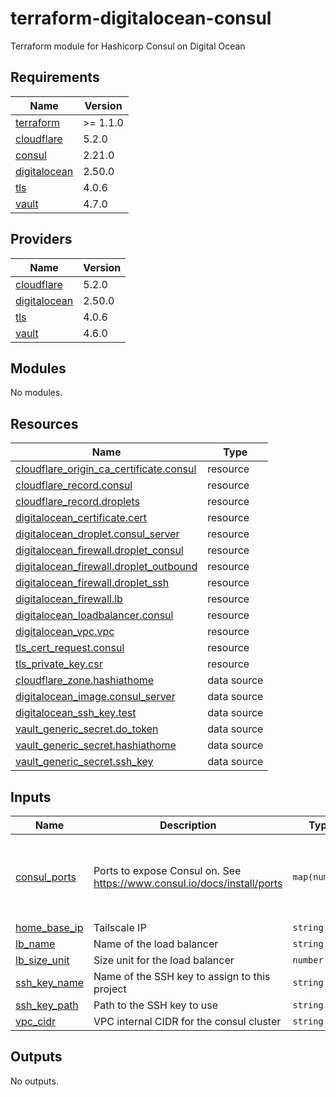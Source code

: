 # terraform-digitalocean-consul
Terraform module for Hashicorp Consul on Digital Ocean

<!-- BEGIN_TF_DOCS -->
## Requirements

| Name | Version |
|------|---------|
| <a name="requirement_terraform"></a> [terraform](#requirement\_terraform) | >= 1.1.0 |
| <a name="requirement_cloudflare"></a> [cloudflare](#requirement\_cloudflare) | 5.2.0 |
| <a name="requirement_consul"></a> [consul](#requirement\_consul) | 2.21.0 |
| <a name="requirement_digitalocean"></a> [digitalocean](#requirement\_digitalocean) | 2.50.0 |
| <a name="requirement_tls"></a> [tls](#requirement\_tls) | 4.0.6 |
| <a name="requirement_vault"></a> [vault](#requirement\_vault) | 4.7.0 |

## Providers

| Name | Version |
|------|---------|
| <a name="provider_cloudflare"></a> [cloudflare](#provider\_cloudflare) | 5.2.0 |
| <a name="provider_digitalocean"></a> [digitalocean](#provider\_digitalocean) | 2.50.0 |
| <a name="provider_tls"></a> [tls](#provider\_tls) | 4.0.6 |
| <a name="provider_vault"></a> [vault](#provider\_vault) | 4.6.0 |

## Modules

No modules.

## Resources

| Name | Type |
|------|------|
| [cloudflare_origin_ca_certificate.consul](https://registry.terraform.io/providers/cloudflare/cloudflare/5.2.0/docs/resources/origin_ca_certificate) | resource |
| [cloudflare_record.consul](https://registry.terraform.io/providers/cloudflare/cloudflare/5.2.0/docs/resources/record) | resource |
| [cloudflare_record.droplets](https://registry.terraform.io/providers/cloudflare/cloudflare/5.2.0/docs/resources/record) | resource |
| [digitalocean_certificate.cert](https://registry.terraform.io/providers/digitalocean/digitalocean/2.49.2/docs/resources/certificate) | resource |
| [digitalocean_droplet.consul_server](https://registry.terraform.io/providers/digitalocean/digitalocean/2.49.2/docs/resources/droplet) | resource |
| [digitalocean_firewall.droplet_consul](https://registry.terraform.io/providers/digitalocean/digitalocean/2.49.2/docs/resources/firewall) | resource |
| [digitalocean_firewall.droplet_outbound](https://registry.terraform.io/providers/digitalocean/digitalocean/2.49.2/docs/resources/firewall) | resource |
| [digitalocean_firewall.droplet_ssh](https://registry.terraform.io/providers/digitalocean/digitalocean/2.49.2/docs/resources/firewall) | resource |
| [digitalocean_firewall.lb](https://registry.terraform.io/providers/digitalocean/digitalocean/2.49.2/docs/resources/firewall) | resource |
| [digitalocean_loadbalancer.consul](https://registry.terraform.io/providers/digitalocean/digitalocean/2.49.2/docs/resources/loadbalancer) | resource |
| [digitalocean_vpc.vpc](https://registry.terraform.io/providers/digitalocean/digitalocean/2.49.2/docs/resources/vpc) | resource |
| [tls_cert_request.consul](https://registry.terraform.io/providers/hashicorp/tls/4.0.6/docs/resources/cert_request) | resource |
| [tls_private_key.csr](https://registry.terraform.io/providers/hashicorp/tls/4.0.6/docs/resources/private_key) | resource |
| [cloudflare_zone.hashiathome](https://registry.terraform.io/providers/cloudflare/cloudflare/5.2.0/docs/data-sources/zone) | data source |
| [digitalocean_image.consul_server](https://registry.terraform.io/providers/digitalocean/digitalocean/2.49.2/docs/data-sources/image) | data source |
| [digitalocean_ssh_key.test](https://registry.terraform.io/providers/digitalocean/digitalocean/2.49.2/docs/data-sources/ssh_key) | data source |
| [vault_generic_secret.do_token](https://registry.terraform.io/providers/hashicorp/vault/4.7.0/docs/data-sources/generic_secret) | data source |
| [vault_generic_secret.hashiathome](https://registry.terraform.io/providers/hashicorp/vault/4.7.0/docs/data-sources/generic_secret) | data source |
| [vault_generic_secret.ssh_key](https://registry.terraform.io/providers/hashicorp/vault/4.7.0/docs/data-sources/generic_secret) | data source |

## Inputs

| Name | Description | Type | Default | Required |
|------|-------------|------|---------|:--------:|
| <a name="input_consul_ports"></a> [consul\_ports](#input\_consul\_ports) | Ports to expose Consul on. See https://www.consul.io/docs/install/ports | `map(number)` | <pre>{<br/>  "dns": 8600,<br/>  "http": 8500,<br/>  "serf-lan": 8301,<br/>  "server": 8300<br/>}</pre> | no |
| <a name="input_home_base_ip"></a> [home\_base\_ip](#input\_home\_base\_ip) | Tailscale IP | `string` | n/a | yes |
| <a name="input_lb_name"></a> [lb\_name](#input\_lb\_name) | Name of the load balancer | `string` | `"consul-lb"` | no |
| <a name="input_lb_size_unit"></a> [lb\_size\_unit](#input\_lb\_size\_unit) | Size unit for the load balancer | `number` | `1` | no |
| <a name="input_ssh_key_name"></a> [ssh\_key\_name](#input\_ssh\_key\_name) | Name of the SSH key to assign to this project | `string` | `"consul-key"` | no |
| <a name="input_ssh_key_path"></a> [ssh\_key\_path](#input\_ssh\_key\_path) | Path to the SSH key to use | `string` | `"~/.ssh/dokey.pub"` | no |
| <a name="input_vpc_cidr"></a> [vpc\_cidr](#input\_vpc\_cidr) | VPC internal CIDR for the consul cluster | `string` | `"10.10.20.0/24"` | no |

## Outputs

No outputs.
<!-- END_TF_DOCS -->